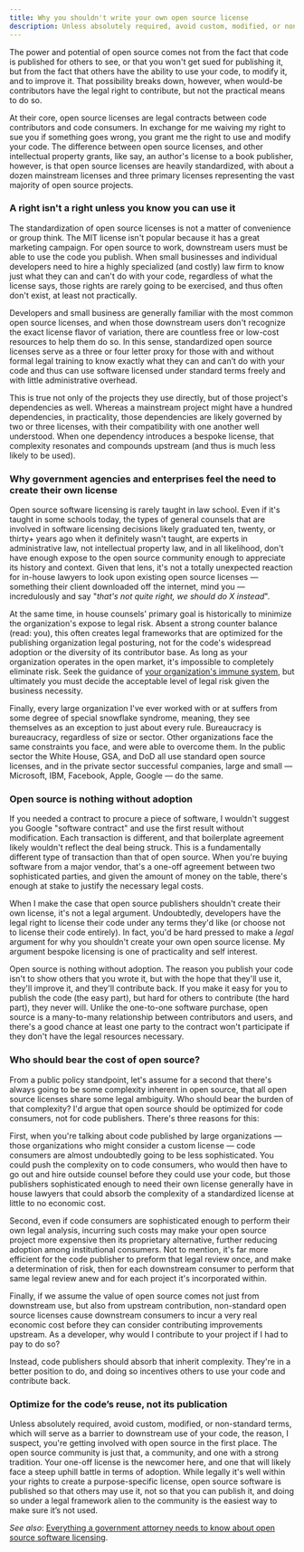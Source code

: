 ```yaml
---
title: Why you shouldn't write your own open source license
description: Unless absolutely required, avoid custom, modified, or non-standard open source licenses, which will serve as a barrier to downstream use of your code.
---
```


The power and potential of open source comes not from the fact that code is published for others to see, or that you won't get sued for publishing it, but from the fact that others have the ability to use your code, to modify it, and to improve it. That possibility breaks down, however, when would-be contributors have the legal right to contribute, but not the practical means to do so.

At their core, open source licenses are legal contracts between code contributors and code consumers. In exchange for me waiving my right to sue you if something goes wrong, you grant me the right to use and modify your code. The difference between open source licenses, and other intellectual property grants, like say, an author's license to a book publisher, however, is that open source licenses are heavily standardized, with about a dozen mainstream licenses and three primary licenses representing the vast majority of open source projects.

### A right isn't a right unless you know you can use it

The standardization of open source licenses is not a matter of convenience or group think. The MIT license isn't popular because it has a great marketing campaign. For open source to work, downstream users must be able to use the code you publish. When small businesses and individual developers need to hire a highly specialized (and costly) law firm to know just what they can and can't do with your code, regardless of what the license says, those rights are rarely going to be exercised, and thus often don't exist, at least not practically.

Developers and small business are generally familiar with the most common open source licenses, and when those downstream users don't recognize the exact license flavor of variation, there are countless free or low-cost resources to help them do so. In this sense, standardized open source licenses serve as a three or four letter proxy for those with and without formal legal training to know exactly what they can and can’t do with your code and thus can use software licensed under standard terms freely and with little administrative overhead.

This is true not only of the projects they use directly, but of those project's dependencies as well. Whereas a mainstream project might have a hundred dependencies, in practicality, those dependencies are likely governed by two or three licenses, with their compatibility with one another well understood. When one dependency introduces a bespoke license, that complexity resonates and compounds upstream (and thus is much less likely to be used).

### Why government agencies and enterprises feel the need to create their own license

Open source software licensing is rarely taught in law school. Even if it's taught in some schools today, the types of general counsels that are involved in software licensing decisions likely graduated ten, twenty, or thirty+ years ago when it definitely wasn't taught, are experts in administrative law, not intellectual property law, and in all likelihood, don't have enough expose to the open source community enough to appreciate its history and context. Given that lens, it's not a totally unexpected reaction for in-house lawyers to look upon existing open source licenses — something their client downloaded off the internet, mind you — incredulously and say "*that's not quite right, we should do X instead*".

At the same time, in house counsels' primary goal is historically to minimize the organization's expose to legal risk. Absent a strong counter balance (read: you), this often creates legal frameworks that are optimized for the publishing organization legal posturing, not for the code's widespread adoption or the diversity of its contributor base. As long as your organization operates in the open market, it's impossible to completely eliminate risk. Seek the guidance of [your organization's immune system](http://ben.balter.com/2014/03/21/want-to-innovate-in-government-focus-on-culture/#bureaucracy-is-an-organism), but ultimately you must decide the acceptable level of legal risk given the business necessity.

Finally, every large organization I've ever worked with or at suffers from some degree of special snowflake syndrome, meaning, they see themselves as an exception to just about every rule. Bureaucracy is bureaucracy, regardless of size or sector. Other organizations face the same constraints you face, and were able to overcome them. In the public sector the White House, GSA, and DoD all use standard open source licenses, and in the private sector successful companies, large and small — Microsoft, IBM, Facebook, Apple, Google — do the same.

### Open source is nothing without adoption

If you needed a contract to procure a piece of software, I wouldn't suggest you Google "software contract" and use the first result without modification. Each transaction is different, and that boilerplate agreement likely wouldn't reflect the deal being struck. This is a fundamentally different type of transaction than that of open source. When you're buying software from a major vendor, that's a one-off agreement between two sophisticated parties, and given the amount of money on the table, there's enough at stake to justify the necessary legal costs.

When I make the case that open source publishers shouldn't create their own license, it's not a legal argument. Undoubtedly, developers have the legal right to license their code under any terms they'd like (or choose not to license their code entirely). In fact, you'd be hard pressed to make a *legal* argument for why you shouldn't create your own open source license. My argument bespoke licensing is one of practicality and self interest.

Open source is nothing without adoption. The reason you publish your code isn't to show others that you wrote it, but with the hope that they'll use it, they'll improve it, and they'll contribute back. If you make it easy for you to publish the code (the easy part), but hard for others to contribute (the hard part), they never will. Unlike the one-to-one software purchase, open source is a many-to-many relationship between contributors and users, and there's a good chance at least one party to the contract won't participate if they don't have the legal resources necessary.

### Who should bear the cost of open source?

From a public policy standpoint, let's assume for a second that there's always going to be some complexity inherent in open source, that all open source licenses share some legal ambiguity. Who should bear the burden of that complexity? I'd argue that open source should be optimized for code consumers, not for code publishers. There's three reasons for this:

First, when you're talking about code published by large organizations — those organizations who might consider a custom license — code consumers are almost undoubtedly going to be less sophisticated. You could push the complexity on to code consumers, who would then have to go out and hire outside counsel before they could use your code, but those publishers sophisticated enough to need their own license generally have in house lawyers that could absorb the complexity of a standardized license at little to no economic cost.

Second, even if code consumers are sophisticated enough to perform their own legal analysis, incurring such costs may make your open source project more expensive then its proprietary alternative, further reducing adoption among institutional consumers. Not to mention, it's far more efficient for the code publisher to preform that legal review once, and make a determination of risk, then for each downstream consumer to perform that same legal review anew and for each project it's incorporated within.

Finally, if we assume the value of open source comes not just from downstream use, but also from upstream contribution, non-standard open source licenses cause downstream consumers to incur a very real economic cost before they can consider contributing improvements upstream. As a developer, why would I contribute to your project if I had to pay to do so?

Instead, code publishers should absorb that inherit complexity. They're in a better position to do, and doing so incentives others to use your code and contribute back.

### Optimize for the code’s reuse, not its publication

Unless absolutely required, avoid custom, modified, or non-standard terms, which will serve as a barrier to downstream use of your code, the reason, I suspect, you're getting involved with open source in the first place. The open source community is just that, a community, and one with a strong tradition. Your one-off license is the newcomer here, and one that will likely face a steep uphill battle in terms of adoption. While legally it's well within your rights to create a purpose-specific license, open source software is published so that others may use it, not so that you can publish it, and doing so under a legal framework alien to the community is the easiest way to make sure it’s not used.

*See also*: [Everything a government attorney needs to know about open source software licensing](http://ben.balter.com/2014/10/08/open-source-licensing-for-government-attorneys/).
